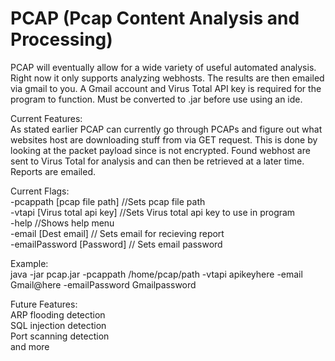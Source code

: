 # PCAP (Pcap Content Analysis and Processing)

PCAP will eventually allow for a wide variety of useful automated analysis. Right now it only supports analyzing webhosts. 
The results are then emailed via gmail to you. A Gmail account and Virus Total API key is required for the program to function. Must be converted to .jar before use using an ide.

Current Features:  
As stated earlier PCAP can currently go through PCAPs and figure out what websites host are downloading stuff from via GET request. This is done by looking at the packet payload since is not encrypted. Found webhost are sent to Virus Total for analysis and can then be retrieved at a later time. Reports are emailed.
  
Current Flags:  
-pcappath [pcap file path] //Sets pcap file path  
-vtapi [Virus total api key] //Sets Virus total api key to use in program  
-help //Shows help menu  
-email [Dest email] // Sets email for recieving report  
-emailPassword [Password] // Sets email password  
  
Example:  
java -jar pcap.jar -pcappath /home/pcap/path -vtapi apikeyhere -email Gmail@here -emailPassword Gmailpassword
  
Future Features:  
ARP flooding detection  
SQL injection detection  
Port scanning detection  
and more  
